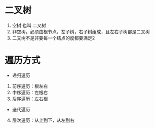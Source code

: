 # 二叉树
1. 空树 也叫 二叉树
2. 非空树，必须由根节点，左子树，右子树组成，且左右子树都是二叉树
3. 二叉树不是非要每一个结点的度都要满足2

# 遍历方式
- 递归遍历
1. 前序遍历：根左右
2. 中序遍历：左根右
3. 后序遍历：左右根

- 迭代遍历
4. 层次遍历：从上到下，从左到右